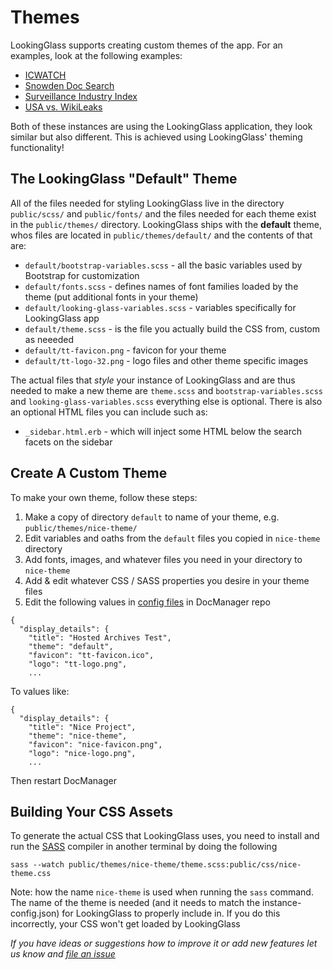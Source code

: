 Themes
======

LookingGlass supports creating custom themes of the app. For an examples, look at the following examples:

- [ICWATCH](https://icwatch.transparencytoolkit.org)
- [Snowden Doc Search](https://search.edwardsnowden.com)
- [Surveillance Industry Index](https://sii.transparencytoolkit.org)
- [USA vs. WikiLeaks](https://usavwl.couragefound.org)

Both of these instances are using the LookingGlass application, they look similar but also different. This is achieved using LookingGlass' theming functionality!

## The LookingGlass "Default" Theme

All of the files needed for styling LookingGlass live in the directory `public/scss/` and `public/fonts/` and the files needed for each theme exist in the `public/themes/` directory. LookingGlass ships with the **default** theme, whos files are located in `public/themes/default/` and the contents of that are:

- `default/bootstrap-variables.scss` - all the basic variables used by Bootstrap for customization
- `default/fonts.scss` - defines names of font families loaded by the theme (put additional fonts in your theme)
- `default/looking-glass-variables.scss` - variables specifically for LookingGlass app
- `default/theme.scss` - is the file you actually build the CSS from, custom as neeeded
- `default/tt-favicon.png` - favicon for your theme
- `default/tt-logo-32.png` - logo files and other theme specific images

The actual files that *style* your instance of LookingGlass and are thus needed to make a new theme are `theme.scss` and `bootstrap-variables.scss` and `looking-glass-variables.scss` everything else is optional. There is also an optional HTML files you can include such as:

- `_sidebar.html.erb` - which will inject some HTML below the search facets on the sidebar

## Create A Custom Theme

To make your own theme, follow these steps:

1. Make a copy of directory `default` to name of your theme, e.g. `public/themes/nice-theme/`
2. Edit variables and oaths from the `default` files you copied in `nice-theme` directory
5. Add fonts, images, and whatever files you need in your directory to `nice-theme`
7. Add & edit whatever CSS / SASS properties you desire in your theme files
8. Edit the following values in [config
   files](https://github.com/TransparencyToolkit/DocManager/blob/master/dataspec_files/projects/archive_test_config.json)
in DocManager repo

```
{
  "display_details": {
    "title": "Hosted Archives Test",
    "theme": "default",
    "favicon": "tt-favicon.ico",
    "logo": "tt-logo.png",
    ...
```

To values like:

```
{
  "display_details": {
    "title": "Nice Project",
    "theme": "nice-theme",
    "favicon": "nice-favicon.png",
    "logo": "nice-logo.png",
    ...
```

Then restart DocManager

## Building Your CSS Assets

To generate the actual CSS that LookingGlass uses, you need to install and run the [SASS](http://sass-lang.com) compiler in another terminal by doing the following

```
sass --watch public/themes/nice-theme/theme.scss:public/css/nice-theme.css
```

Note: how the name `nice-theme` is used when running the `sass` command. The name of the theme is needed (and it needs to match the instance-config.json) for LookingGlass to properly include in. If you do this incorrectly, your CSS won't get loaded by LookingGlass

*If you have ideas or suggestions how to improve it or add new features let us know and [file an issue](https://github.com/TransparencyToolkit/LookingGlass/issues/new)*
